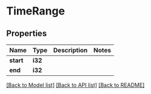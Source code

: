 # TimeRange

## Properties
Name | Type | Description | Notes
------------ | ------------- | ------------- | -------------
**start** | **i32** |  | 
**end** | **i32** |  | 

[[Back to Model list]](../README.md#documentation-for-models) [[Back to API list]](../README.md#documentation-for-api-endpoints) [[Back to README]](../README.md)


